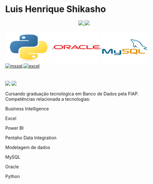 # Luis Henrique Shikasho
<div align="center">
<a href="https://github.com/henrique819">
<img height="180em" src="https://github-readme-stats.vercel.app/api?username=henrique819&show_icons=true&theme=blue-green&include_all_commits=true&count_private=true"/>
<img height="180em" src="https://github-readme-stats.vercel.app/api/top-langs/?username=henrique819&theme=blue-green&include_all_commits=true&count_private=true"/>
</div>
<div style="display: inline_block"><br>
<img align="center" alt="python" height="100" width="150" src="https://raw.githubusercontent.com/devicons/devicon/master/icons/python/python-original.svg">
<img align="center" alt="oracle" height="100" width="150" src="https://raw.githubusercontent.com/devicons/devicon/master/icons/oracle/oracle-original.svg">
<img align="center" alt="mysql" height="100" width="150" src="https://raw.githubusercontent.com/devicons/devicon/master/icons/mysql/mysql-original-wordmark.svg">
<img align="center" alt="mssql" height="70" width="150" src="https://img.shields.io/badge/Microsoft_SQL_Server-CC2927?style=for-the-badge&logo=microsoft-sql-server&logoColor=white">
<img align="center" alt="excel" height="70" width="150" src="https://img.shields.io/badge/Microsoft_Excel-217346?style=for-the-badge&logo=microsoft-excel&logoColor=white">
</div>

#

<div> 
<a href="https://www.linkedin.com/in/luis-henrique-shikasho" target="_blank"><img src="https://img.shields.io/badge/-LinkedIn-%230077B5?style=for-the-badge&logo=linkedin&logoColor=white" target="_blank"></a> 
<a href = "mailto:henrique819@gmail.com"><img src="https://img.shields.io/badge/Gmail-D14836?style=for-the-badge&logo=gmail&logoColor=white" target="_blank"></a>
 
</div>
  
  
  
Cursando graduação tecnológica em Banco de Dados pela FIAP.
Competências relacionada a tecnologias:
 <p> Business Intelligence </p>
 <p>Excel</p>
 <p>Power BI</p>
 <p>Pentaho Data Integration</p>
 <p>Modelagem de dados</p>
 <p>MySQL</p>
 <p>Oracle</p>
 <p>Python</p>



<!--
**henrique819/henrique819** is a ✨ _special_ ✨ repository because its `README.md` (this file) appears on your GitHub profile.

Here are some ideas to get you started:

- 🔭 I’m currently working on ...
- 🌱 I’m currently learning ...
- 👯 I’m looking to collaborate on ...
- 🤔 I’m looking for help with ...
- 💬 Ask me about ...
- 📫 How to reach me: ...
- 😄 Pronouns: ...
- ⚡ Fun fact: ...


-->
